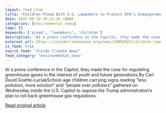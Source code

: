 ```yaml
---
layout: feed_item
title: "Children Plead With U.S. Lawmakers to Protect EPA’s Endangerment Finding"
date: 2025-09-19 19:31:26 +0000
categories: [environmental_news]
tags: []
keywords: ['plead', 'lawmakers', 'children']
description: "At a press conference in the Capitol, they made the case for regulating greenhouse gases in the interest of youth and future generations"
external_url: https://insideclimatenews.org/news/19092025/children-lawmakers-protest-epa-endangerment-finding-move/
is_feed: true
source_feed: "Inside Climate News"
feed_category: "environmental_news"
---
```


At a press conference in the Capitol, they made the case for regulating greenhouse gases in the interest of youth and future generations.By Carl David Goette-LuciakSchool-age children carrying signs reading “less pollution, more solution” and “people over polluters” gathered on Wednesday inside the U.S. Capitol to oppose the Trump administration’s plan to roll back greenhouse gas regulations.&nbsp;

[Read original article](https://insideclimatenews.org/news/19092025/children-lawmakers-protest-epa-endangerment-finding-move/)
